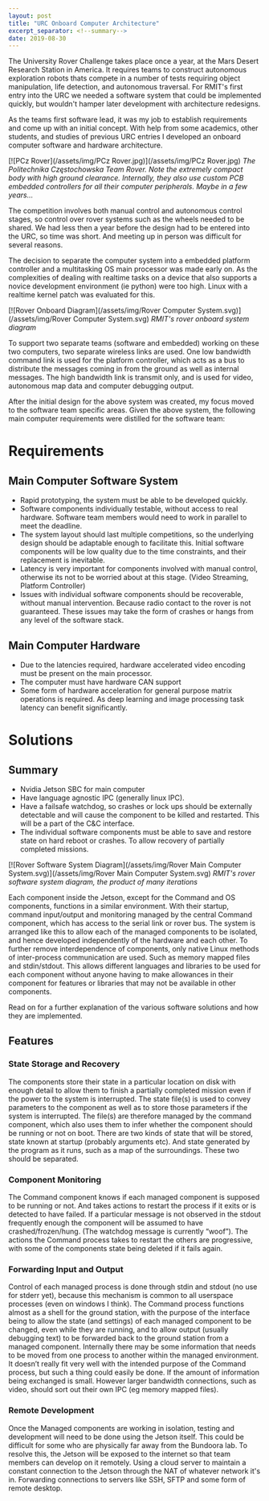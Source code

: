 ```yaml
---
layout: post
title: "URC Onboard Computer Architecture"
excerpt_separator: <!--summary-->
date: 2019-08-30
---
```

The University Rover Challenge takes place once a year, at the Mars Desert Research Station in America. It requires teams to construct autonomous exploration robots thats compete in a number of tests requiring object manipulation, life detection, and autonomous traversal.
For RMIT's first entry into the URC we needed a software system that could be implemented quickly, but wouldn't hamper later development with architecture redesigns.
 <!--summary-->

As the teams first software lead, it was my job to establish requirements and come up with an initial concept. With help from some academics, other students, and studies of previous URC entries I developed an onboard computer software and hardware architecture. 

[![PCz Rover](/assets/img/PCz Rover.jpg)](/assets/img/PCz Rover.jpg)
*The Politechnika Częstochowska Team Rover. Note the extremely compact body with high ground clearance. Internally, they also use custom PCB embedded controllers for all their computer peripherals. Maybe in a few years...*

The competition involves both manual control and autonomous control stages, so control over rover systems such as the wheels needed to be shared. 
We had less then a year before the design had to be entered into the URC, so time was short. And meeting up in person was difficult for several reasons.

The decision to separate the computer system into a embedded platform controller and a multitasking OS main processor was made early on. As the complexities of dealing with realtime tasks on a device that also supports a novice development environment (ie python) were too high. Linux with a realtime kernel patch was evaluated for this.

[![Rover Onboard Diagram](/assets/img/Rover Computer System.svg)](/assets/img/Rover Computer System.svg)
*RMIT's rover onboard system diagram*

To support two separate teams (software and embedded) working on these two computers, two separate wireless links are used. One low bandwidth command link is used for the platform controller, which acts as a bus to distribute the messages coming in from the ground as well as internal messages.
The high bandwidth link is transmit only, and is used for video, autonomous map data and computer debugging output.

After the initial design for the above system was created, my focus moved to the software team specific areas.
Given the above system, the following main computer requirements were distilled for the software team:

# Requirements
## Main Computer Software System
* Rapid prototyping, the system must be able to be developed quickly.
* Software components individually testable, without access to real hardware. Software team members would need to work in parallel to meet the deadline. 
* The system layout should last multiple competitions, so the underlying design should be adaptable enough to facilitate this. Initial software components will be low quality due to the time constraints, and their replacement is inevitable.
* Latency is very important for components involved with manual control, otherwise its not to be worried about at this stage. (Video Streaming, Platform Controller)
* Issues with individual software components should be recoverable, without manual intervention. Because radio contact to the rover is not guaranteed. These issues may take the form of crashes or hangs from any level of the software stack.

## Main Computer Hardware
* Due to the latencies required, hardware accelerated video encoding must be present on the main processor.
* The computer must have hardware CAN support
* Some form of hardware acceleration for general purpose matrix operations is required. As deep learning and image processing task latency can benefit significantly.

# Solutions
## Summary
* Nvidia Jetson SBC for main computer
* Have language agnostic IPC (generally linux IPC).
* Have a failsafe watchdog, so crashes or lock ups should be externally detectable and will cause the component to be killed and restarted. This will be a part of the C&C interface.
* The individual software components must be able to save and restore state on hard reboot or crashes. To allow recovery of partially completed missions.

[![Rover Software System Diagram](/assets/img/Rover Main Computer System.svg)](/assets/img/Rover Main Computer System.svg)
*RMIT's rover software system diagram, the product of many iterations*

Each component inside the Jetson, except for the Command and OS components, functions in a similar environment. With their startup, command input/output and monitoring managed by the central Command component, which has access to the serial link or rover bus.
The system is arranged like this to allow each of the managed components to be isolated, and hence developed independently of the hardware and each other.
To further remove interdependence of components, only native Linux methods of inter-process communication are used. Such as memory mapped files and stdin/stdout. This allows different languages and libraries to be used for each component without anyone having to make allowances in their component for features or libraries that may not be available in other components.

Read on for a further explanation of the various software solutions and how they are implemented.

## Features
### State Storage and Recovery
The components store their state in a particular location on disk with enough detail to allow them to finish a partially completed mission even if the power to the system is interrupted.
The state file(s) is used to convey parameters to the component as well as to store those parameters if the system is interrupted. The file(s) are therefore managed by the command component, which also uses them to infer whether the component should be running or not on boot.
There are two kinds of state that will be stored, state known at startup (probably arguments etc). And state generated by the program as it runs, such as a map of the surroundings. These two should be separated.
### Component Monitoring
The Command component knows if each managed component is supposed to be running or not. And takes actions to restart the process if it exits or is detected to have failed.
If a particular message is not observed in the stdout frequently enough the component will be assumed to have crashed/frozen/hung. (The watchdog message is currently “woof”).
The actions the Command process takes to restart the others are progressive, with some of the components state being deleted if it fails again.
### Forwarding Input and Output
Control of each managed process is done through stdin and stdout (no use for stderr yet), because this mechanism is common to all userspace processes (even on windows I think).
The Command process functions almost as a shell for the ground station, with the purpose of the interface being to allow the state (and settings) of each managed component to be changed, even while they are running, and to allow output (usually debugging text) to be forwarded back to the ground station from a managed component.
Internally there may be some information that needs to be moved from one process to another within the managed environment. It doesn’t really fit very well with the intended purpose of the Command process, but such a thing could easily be done. If the amount of information being exchanged is small. However larger bandwidth connections, such as video, should sort out their own IPC (eg memory mapped files).
### Remote Development
Once the Managed components are working in isolation, testing and development will need to be done using the Jetson itself. This could be difficult for some who are physically far away from the Bundoora lab.
To resolve this, the Jetson will be exposed to the internet so that team members can develop on it remotely. Using a cloud server to maintain a constant connection to the Jetson through the NAT of whatever network it's in. Forwarding connections to servers like SSH, SFTP and some form of remote desktop.
